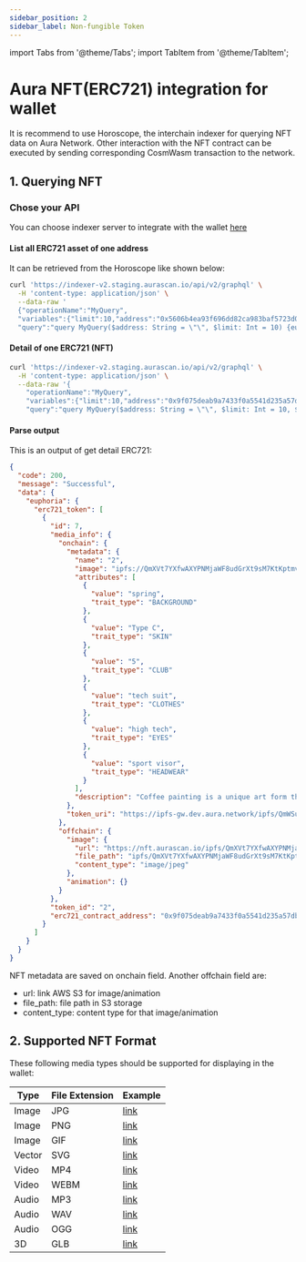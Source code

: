 ```yaml
---
sidebar_position: 2
sidebar_label: Non-fungible Token
---
```


import Tabs from '@theme/Tabs';
import TabItem from '@theme/TabItem';

# Aura NFT(ERC721) integration for wallet

It is recommend to use Horoscope, the interchain indexer for querying NFT data on Aura Network. Other interaction with the NFT contract can be executed by sending corresponding CosmWasm transaction to the network.

## 1. Querying NFT

### Chose your API

You can choose indexer server to integrate with the wallet [here](../../../product/horoscope/index.md#environment)

#### List all ERC721 asset of one address
It can be retrieved from the Horoscope like shown below:

<Tabs groupId="list-erc721">
  <TabItem value="euphoria" label="euphoria">

```bash
curl 'https://indexer-v2.staging.aurascan.io/api/v2/graphql' \
  -H 'content-type: application/json' \
  --data-raw '
  {"operationName":"MyQuery",
  "variables":{"limit":10,"address":"0x5606b4ea93f696dd82ca983baf5723d00729f127"},
  "query":"query MyQuery($address: String = \"\", $limit: Int = 10) {euphoria { erc721_token(where: {owner: {_eq: $address}}, limit: $limit) {   id   media_info }}}"}'
```
  </TabItem>
</Tabs>

#### Detail of one ERC721 (NFT)

<Tabs groupId="detail-erc721">
  <TabItem value="euphoria" label="euphoria">

```bash
curl 'https://indexer-v2.staging.aurascan.io/api/v2/graphql' \
  -H 'content-type: application/json' \
  --data-raw '{
    "operationName":"MyQuery",
    "variables":{"limit":10,"address":"0x9f075deab9a7433f0a5541d235a57db1ca491e0a","token_id":"2"},
    "query":"query MyQuery($address: String = \"\", $limit: Int = 10, $token_id: String = null) {\n  euphoria { erc721_token(   where: {erc721_contract_address: {_eq: $address}, token_id: {_eq: $token_id}}   limit: $limit ) {   id   media_info   token_id   erc721_contract_address }\n  }\n}"}'
```

  </TabItem>
</Tabs>


#### Parse output
This is an output of get detail ERC721: 
```json
{
  "code": 200,
  "message": "Successful",
  "data": {
    "euphoria": {
      "erc721_token": [
        {
          "id": 7,
          "media_info": {
            "onchain": {
              "metadata": {
                "name": "2",
                "image": "ipfs://QmXVt7YXfwAXYPNMjaWF8udGrXt9sM7KtKptmvF6TJSvzC/2.jpg",
                "attributes": [
                  {
                    "value": "spring",
                    "trait_type": "BACKGROUND"
                  },
                  {
                    "value": "Type C",
                    "trait_type": "SKIN"
                  },
                  {
                    "value": "5",
                    "trait_type": "CLUB"
                  },
                  {
                    "value": "tech suit",
                    "trait_type": "CLOTHES"
                  },
                  {
                    "value": "high tech",
                    "trait_type": "EYES"
                  },
                  {
                    "value": "sport visor",
                    "trait_type": "HEADWEAR"
                  }
                ],
                "description": "Coffee painting is a unique art form that involves using coffee as a medium to create images and designs."
              },
              "token_uri": "https://ipfs-gw.dev.aura.network/ipfs/QmWSu1nxARKf7kPaQqFkHdfdYtWmDmfUr8RhLKoH4q42Wc/2"
            },
            "offchain": {
              "image": {
                "url": "https://nft.aurascan.io/ipfs/QmXVt7YXfwAXYPNMjaWF8udGrXt9sM7KtKptmvF6TJSvzC/2.jpg",
                "file_path": "ipfs/QmXVt7YXfwAXYPNMjaWF8udGrXt9sM7KtKptmvF6TJSvzC/2.jpg",
                "content_type": "image/jpeg"
              },
              "animation": {}
            }
          },
          "token_id": "2",
          "erc721_contract_address": "0x9f075deab9a7433f0a5541d235a57db1ca491e0a"
        }
      ]
    }
  }
}
```  

NFT metadata are saved on onchain field. Another offchain field are:  
- url: link AWS S3 for image/animation
- file_path: file path in S3 storage
- content_type: content type for that image/animation 

## 2. Supported NFT Format

These following media types should be supported for displaying in the wallet:

| Type  | File Extension | Example                                                                                  |
| ----- | -------------- | -----------------------------------------------------------------------------------------|
| Image | JPG | [link](https://euphoria.aurascan.io/token/evm/erc721/0xa4a4d767076bb844f887cbd0c0e670e88246713d/2)  |
| Image | PNG | [link](https://euphoria.aurascan.io/token/evm/erc721/0xa4a4d767076bb844f887cbd0c0e670e88246713d/11) |
| Image | GIF | [link](https://euphoria.aurascan.io/token/evm/erc721/0xa4a4d767076bb844f887cbd0c0e670e88246713d/3)  |
| Vector | SVG | [link](https://euphoria.aurascan.io/token/evm/erc721/0xa4a4d767076bb844f887cbd0c0e670e88246713d/4) |
| Video | MP4 | [link](https://euphoria.aurascan.io/token/evm/erc721/0xa4a4d767076bb844f887cbd0c0e670e88246713d/5)  |
| Video | WEBM | [link](https://euphoria.aurascan.io/token/evm/erc721/0xa4a4d767076bb844f887cbd0c0e670e88246713d/6) |
| Audio | MP3 | [link](https://euphoria.aurascan.io/token/evm/erc721/0xa4a4d767076bb844f887cbd0c0e670e88246713d/7)  |
| Audio | WAV | [link](https://euphoria.aurascan.io/token/evm/erc721/0xa4a4d767076bb844f887cbd0c0e670e88246713d/8)  |
| Audio | OGG | [link](https://euphoria.aurascan.io/token/evm/erc721/0xa4a4d767076bb844f887cbd0c0e670e88246713d/9)  |
| 3D | GLB | [link](https://euphoria.aurascan.io/token/evm/erc721/0xa4a4d767076bb844f887cbd0c0e670e88246713d/10)    |
